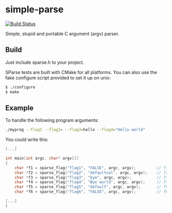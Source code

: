 # simple-parse

[![Build Status](https://travis-ci.org/ulises-jeremias/simple-parse.svg?branch=master)](https://travis-ci.org/ulises-jeremias/simple-parse)

Simple, stupid and portable C argument (argv) parser.

## Build

Just include sparse.h to your project.

SParse tests are built with CMake for all platforms. You can also use the fake configure script provided to set it up on unix:

```sh
$ ./configure
$ make
```

## Example

To handle the following program arguments:

```sh
./myprog --flag1 --flag2= --flag3=hello --flag4="Hello world"
```

You could write this:

```c
[...]

int main(int argc, char* argv[])
{
    char *f1 = sparse_flag("flag1", "FALSE", argc, argv);         // f1 = "TRUE"
    char *f2 = sparse_flag("flag2", "defaultval", argc, argv);    // f2 = ""
    char *f3 = sparse_flag("flag3", "bye", argc, argv);           // f3 = "hello"
    char *f4 = sparse_flag("flag4", "Bye world", argc, argv);     // f4 = "Hello world"
    char *f5 = sparse_flag("flag5", "default", argc, argv);       // f5 = "default"
    char *f6 = sparse_flag("flag6", "FALSE", argc, argv);         // f6 = "FALSE"

[...]
}
```
